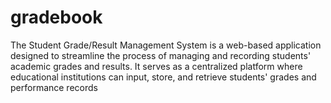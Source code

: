 # gradebook
The Student Grade/Result Management System is a web-based application designed to streamline the process of managing and recording students' academic grades and results. It serves as a centralized platform where educational institutions can input, store, and retrieve students' grades and performance records
